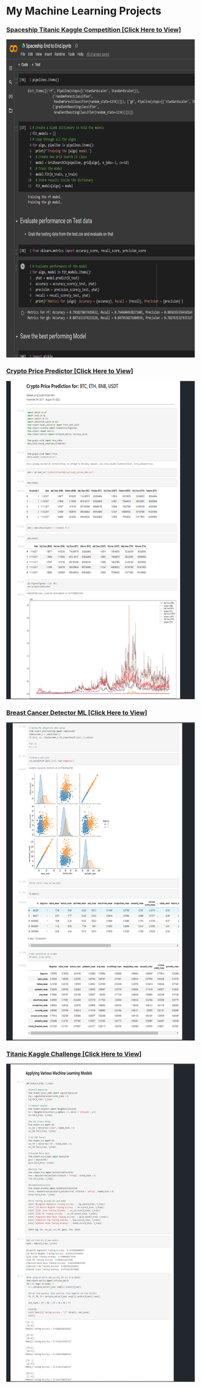 # My Machine Learning Projects
### [Spaceship Titanic Kaggle Competition [Click Here to View]](https://github.com/KevinGastelum/MyMachineLearning/blob/main/Spaceship_End_to_End.ipynb)
<img src="images/4.Spaceship_titanic.png" height="850" >

### [Crypto Price Predictor [Click Here to View]](https://github.com/KevinGastelum/MyMachineLearning/blob/main/CryptoPricePredictor.ipynb)
<!--![](images/3.CryptoPredictor.png) -->
<img src="images/3.CryptoPredictor.png" height="850" >

### [Breast Cancer Detector ML [Click Here to View]](https://github.com/KevinGastelum/MyMachineLearning/blob/main/breastCancer.ipynb)
<!--![](images/1.BreastCancerSampleImage.png) -->
<img src="images/1.BreastCancerSampleImage.png" height="850" >

### [Titanic Kaggle Challenge [Click Here to View]](https://github.com/KevinGastelum/MyMachineLearning/blob/main/Titanic.ipynb)
<!--![](images/2.TitanicSample.png) -->
<img src="images/2.TitanicSample.png" height="850" >

